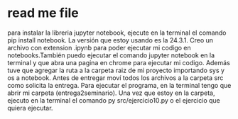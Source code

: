 # read me file
para instalar la libreria jupyter notebook, ejecute en la terminal el comando pip install notebook. La versión que estoy usando es la 24.3.1. Creo un archivo con extension .ipynb para poder ejecutar mi codigo en notebooks.También puedo ejecutar el comando jupyter notebook en la terminal y que abra una pagina en chrome para ejecutar mi codigo.
Además tuve que agregar la ruta a la carpeta raiz de mi proyecto importando sys y os a notebook. 
Antes de entregar moví todos los archivos a la carpeta src como solicita la entrega.
Para ejecutar el programa, en la terminal tengo que abrir mi carpeta (entrega2seminario).
Una vez que estoy en la carpeta, ejecuto en la terminal el comando py src/ejercicio10.py o el ejercicio que quiera ejecutar.
